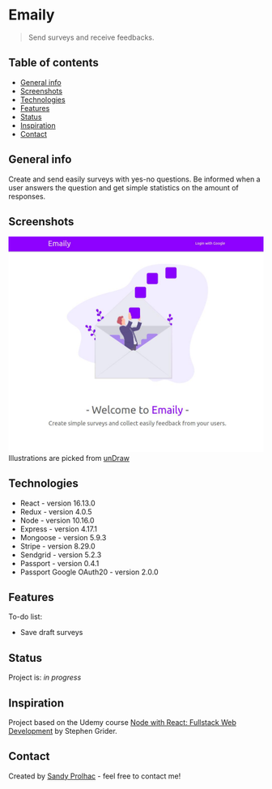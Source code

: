 # Emaily

> Send surveys and receive feedbacks.

## Table of contents

-   [General info](#general-info)
-   [Screenshots](#screenshots)
-   [Technologies](#technologies)
-   [Features](#features)
-   [Status](#status)
-   [Inspiration](#inspiration)
-   [Contact](#contact)

## General info

Create and send easily surveys with yes-no questions. Be informed when a user answers the question and get simple statistics on the amount of responses.

## Screenshots

![Example screenshot](./screenshot.jpg)
Illustrations are picked from [unDraw](https://undraw.co/)

## Technologies

-   React - version 16.13.0
-   Redux - version 4.0.5
-   Node - version 10.16.0
-   Express - version 4.17.1
-   Mongoose - version 5.9.3
-   Stripe - version 8.29.0
-   Sendgrid - version 5.2.3
-   Passport - version 0.4.1
-   Passport Google OAuth20 - version 2.0.0

## Features

To-do list:

-   Save draft surveys

## Status

Project is: _in progress_

## Inspiration

Project based on the Udemy course [Node with React: Fullstack Web Development](https://www.udemy.com/course/node-with-react-fullstack-web-development/) by Stephen Grider.

## Contact

Created by [Sandy Prolhac](https://www.linkedin.com/in/sandy-prolhac/) - feel free to contact me!
